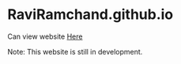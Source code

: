 # RaviRamchand.github.io

Can view website <a href="https://raviramchand.github.io/" target="_blank">Here</a>

Note: This website is still in development. 
